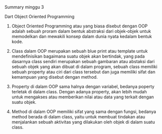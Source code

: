 Summary minggu 3

Dart Object Oriented Programming

1. Object Oriented Programming atau yang biasa disebut dengan OOP adalah sebuah proram dalam bentuk abstraksi dari objek-objek untuk memodelkan dan mewakili konsep dalam dunia nyata kedalam bentuk kode. 

2. Class dalam OOP merupakan sebuah blue print atau template untuk mendefinisikan bagaimana suatu objek akan bertindak, yang pada dasarnya class sendiri merupakan sebuah gambaran atau abstaksi dari sebuah objek yang akan dibuat di dalam program, sebuah class memiliki sebuah property atau ciri dari class tersebut dan juga memiliki sifat dan kemampuan yang disebut dengan method.

3. Property di dalam OOP sama halnya dengan variabel, bedanya poperty terletak di dalam class. Dengan adanya property, akan lebih mudah untuk mengakses atau memberikan nilai atau data yang terkait dengan suatu objek.

4. Method di dalam OOP memiliki sifat yang sama dengan fungsi, bedanya method berada di dalam class, yaitu untuk membuat tindakan atau menjalankan sebuah aktivitas yang dilakukan oleh objek di dalam suatu class.